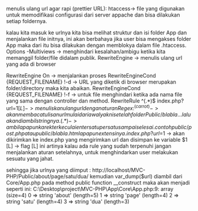 menulis ulang url agar rapi (prettier URL):
htaccess-> file yang digunakan untuk memodifikasi configurasi dari server appache dan bisa dilakukan setiap foldernya.

kalau kita masuk ke urlnya kita bisa melihat struktur dan isi folder App dan menjalankan file initnya, ini akan berbahaya jika user bisa mengakses folder App maka dari itu bisa dilakukan dengan memblokya dalam file .htaccess.
Options -Multiviews -> menghindari kesalahan/ambigu ketika kita memanggil folder/file didalam publik.
RewriteEngine -> menulis ulang url yang ada di browser

RewriteEngine On     -> menjalankan proses RewriteEngineCond {REQUEST_FILENAME} !-d -> URL yang diketik di browser merupakan folder/directory maka kita abaikan.
RewriteEngineCond {REQUEST_FILENAME} !-f -> untuk file menghindari ketika ada nama file yang sama dengan controller dan method.
RewriteRule ^(.*)$ index.php?url=$1 [L] -> menuliskan ulang url dengan aturan Regex:
^(carrot)  -> akan membaca tulisan url mulai dari awal yakni setelah folder Public/blabla... lalu akan diambil stringnya.
(.*)       -> ambil apapun karekter keculai enter satu persatu sampai selesai. 
contoh public/post.php atau public/blabla.html apapun extensinya.
index.php?url=$1 -> akan dikirimkan ke index.php yang mengirimkan url dan disimpan ke variable $1
[L] -> flag [L] ini artinya kalau ada rule yang sudah terpenuhi jangan menjalankan aturan setelahnya, untuk menghindarkan user melakukan sesuatu yang jahat.

sehingga jika urlnya yang diimput :
http://localhost/MVC-PHP/Public/about/page/satu/dua/
kemudian var_dump($url) diambil dari Core/App.php pada method public function __construct
maka akan menjadi seperti ini:
C:\Desktop\project\MVC-PHP\App\Core\App.php:9:
array (size=4)
  0 => string 'about' (length=5)
  1 => string 'page' (length=4)
  2 => string 'satu' (length=4)
  3 => string 'dua' (length=3)

